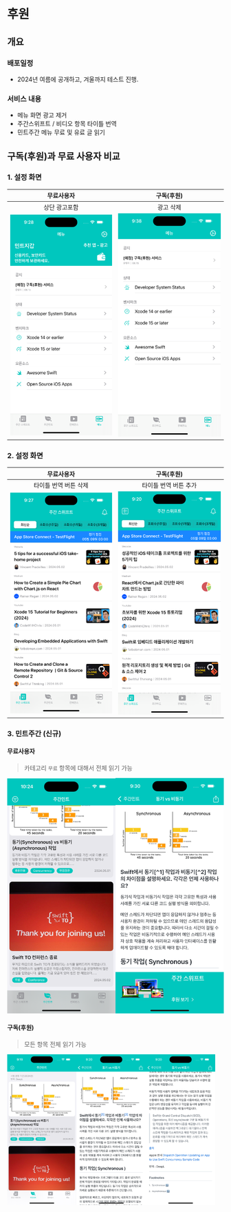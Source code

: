 # 후원

## 개요

### 배포일정
* 2024년 여름에 공개하고, 겨울까지 테스트 진행.

### 서비스 내용
* 메뉴 화면 광고 제거
* 주간스위프트 / 비디오 항목 타이틀 번역
* 민트주간 메뉴 무료 및 유료 글 읽기

## 구독(후원)과 무료 사용자 비교

### 1. 설정 화면

|무료사용자|구독(후원)|
|:-----:|:---:|
|상단 광고포함|광고 삭제|
|<img src = "https://raw.githubusercontent.com/MintSwift/MintImage/main/PromotionImage/Menu_AD_2.png" width="100%" height="auto">|<img src = "https://raw.githubusercontent.com/MintSwift/MintImage/main/PromotionImage/Non_Menu.png" width="100%" height="auto"> |


### 2. 설정 화면

|무료사용자|구독(후원)|
|:-----:|:---:|
|타이틀 번역 버튼 삭제|타이틀 번역 버튼 추가|
|<img src = "https://raw.githubusercontent.com/MintSwift/MintImage/main/PromotionImage/Non_Title.png" width="100%" height="auto">|<img src = "https://raw.githubusercontent.com/MintSwift/MintImage/main/PromotionImage/Title_Korean.png" width="100%" height="auto"> |

### 3. 민트주간 (신규)

#### 무료사용자
> 카테고리 `무료` 항목에 대해서 전체 읽기 가능

<img src = "https://raw.githubusercontent.com/MintSwift/MintImage/main/PromotionImage/Free_WeeklyMint.png" width="50%" height="auto"><img src = "https://raw.githubusercontent.com/MintSwift/MintImage/main/PromotionImage/Non_WeeklyMint.png" width="50%" height="auto">

#### 구독(후원)
> 모든 항목 전체 읽기 가능

<img src = "https://raw.githubusercontent.com/MintSwift/MintImage/main/PromotionImage/WeeklyMint_1.png" width="32%" height="auto"><img src = "https://raw.githubusercontent.com/MintSwift/MintImage/main/PromotionImage/WeeklyMint_2.png" width="32%" height="auto"><img src = "https://raw.githubusercontent.com/MintSwift/MintImage/main/PromotionImage/WeeklyMint_3.png" width="32%" height="auto">





